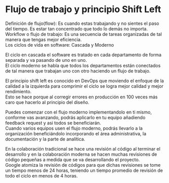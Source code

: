 # Flujo de trabajo y principio Shift Left

Definición de flujo(flow): Es cuando estas trabajando y no sientes el paso del tiempo. Es estar tan concentrado que todo lo demás no importa.  
Workflow o flujo de trabajo: Es una secuencia de tareas organizadas de tal manera que tengas mejor eficiencia.  
Los ciclos de vida en software: Cascada y Moderno

El ciclo en cascada el software es tratado en cada departamento de forma separada y va pasando de uno en uno.  
El ciclo moderno se habla que todos los departamentos están conectados de tal manera que trabajan uno con otro haciendo un flujo de trabajo.

El principio shift left es conocido en DevOps que moviendo el enfoque de la calidad a la izquierda para comprimir el ciclo se logra mejor calidad y mejor rendimiento.  
Esto se hace porque al corregir errores en producción en 100 veces más caro que hacerlo al principio del diseño.

Puedes comenzar con el flujo moderno implementandolo en ti mismo, conforme vas avanzando, podrás aplicarlo en tu equipo añadiendo feedback request y asi todos se beneficiarán.  
Cuando varios equipos usen el flujo moderno, podrás llevarlo a la organización beneficiándolo incorporando el área administrativa, la documentación y la parte de analítica.

En la colaboración tradicional se hace una revisión al código al terminar el desarrollo y en la colaboración moderna se hacen muchas revisiones de código pequeñas a medida que se va desarrollando el proyecto.  
Google atomiza la revisión de códigos para que dichas revisiones se tome un tiempo menos de 24 horas, teniendo un tiempo promedio de revisión de todo el ciclo en menos de 4 horas.
